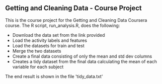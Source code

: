 ## Getting and Cleaning Data - Course Project
This is the course project for the Getting and Cleaning Data Coursera course. The R script, run_analysis.R, does the following:
* Download the data set from the link provided
* Load the activity labels and features
* Load the datasets for train and test
* Merge the two datasets
* Create a final data consisting of only the mean and std dev columns
* Creates a tidy dataset from the final data calculating the mean of each variable for each subject

The end result is shown in the file 'tidy_data.txt'
